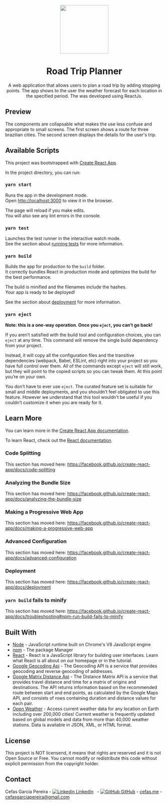 <p align="center">
<img align="center" src="https://i.pinimg.com/originals/ce/87/be/ce87bec6960894a07cff91a3a4a7615e.png" width="154">
<h1 align="center">Road Trip Planner</h1>
<p align="center">
A web application that allows users to plan a
road trip by adding stopping points. The app shows to the user the
weather forecast for each location in the specified period.
The was developed using ReactJs.
</p>

## Preview
The components are collapsable what makes the use less confuse and appropriate to small screens. The first screen shows a route for three brazilian cities.
[](./examples/example1.png)
The second screen displays the details for the user's trip.
[](./examples/example2.png)

## Available Scripts

This project was bootstrapped with [Create React App](https://github.com/facebook/create-react-app).

In the project directory, you can run:

### `yarn start`

Runs the app in the development mode.<br />
Open [http://localhost:3000](http://localhost:3000) to view it in the browser.

The page will reload if you make edits.<br />
You will also see any lint errors in the console.

### `yarn test`

Launches the test runner in the interactive watch mode.<br />
See the section about [running tests](https://facebook.github.io/create-react-app/docs/running-tests) for more information.

### `yarn build`

Builds the app for production to the `build` folder.<br />
It correctly bundles React in production mode and optimizes the build for the best performance.

The build is minified and the filenames include the hashes.<br />
Your app is ready to be deployed!

See the section about [deployment](https://facebook.github.io/create-react-app/docs/deployment) for more information.

### `yarn eject`

**Note: this is a one-way operation. Once you `eject`, you can’t go back!**

If you aren’t satisfied with the build tool and configuration choices, you can `eject` at any time. This command will remove the single build dependency from your project.

Instead, it will copy all the configuration files and the transitive dependencies (webpack, Babel, ESLint, etc) right into your project so you have full control over them. All of the commands except `eject` will still work, but they will point to the copied scripts so you can tweak them. At this point you’re on your own.

You don’t have to ever use `eject`. The curated feature set is suitable for small and middle deployments, and you shouldn’t feel obligated to use this feature. However we understand that this tool wouldn’t be useful if you couldn’t customize it when you are ready for it.

## Learn More

You can learn more in the [Create React App documentation](https://facebook.github.io/create-react-app/docs/getting-started).

To learn React, check out the [React documentation](https://reactjs.org/).

### Code Splitting

This section has moved here: https://facebook.github.io/create-react-app/docs/code-splitting

### Analyzing the Bundle Size

This section has moved here: https://facebook.github.io/create-react-app/docs/analyzing-the-bundle-size

### Making a Progressive Web App

This section has moved here: https://facebook.github.io/create-react-app/docs/making-a-progressive-web-app

### Advanced Configuration

This section has moved here: https://facebook.github.io/create-react-app/docs/advanced-configuration

### Deployment

This section has moved here: https://facebook.github.io/create-react-app/docs/deployment

### `yarn build` fails to minify

This section has moved here: https://facebook.github.io/create-react-app/docs/troubleshooting#npm-run-build-fails-to-minify

## Built With

* [Node](https://nodejs.org/en/) - JavaScript runtime built on Chrome's V8 JavaScript engine
* [npm](https://www.npmjs.com/get-npm) - The package Manager
* [React](https://reactjs.org/docs/getting-started.html) - React is a JavaScript library for building user interfaces. Learn what React is all about on our homepage or in the tutorial.
* [Google Geocoding Api](https://developers.google.com/maps/documentation/geocoding/start) - The Geocoding API is a service that provides geocoding and reverse geocoding of addresses.
* [Google Matrix Distance Api](https://developers.google.com/maps/documentation/distance-matrix/overview) - The Distance Matrix API is a service that provides travel distance and time for a matrix of origins and destinations. The API returns information based on the recommended route between start and end points, as calculated by the Google Maps API, and consists of rows containing duration and distance values for each pair.
* [Open Weather](https://openweathermap.org/current) - Access current weather data for any location on Earth including over 200,000 cities! Current weather is frequently updated based on global models and data from more than 40,000 weather stations. Data is available in JSON, XML, or HTML format.

<!-- LICENSE -->
## License

This project is NOT licensend, it means that rights are reserved and it is not Open Source or Free. You cannot modify or redistribute this code without explicit permission from the copyright holder.



<!-- CONTACT -->
## Contact

Cefas Garcia Pereira - [![Linkedin](https://i.stack.imgur.com/gVE0j.png) LinkedIn](https://www.linkedin.com/in/cefas-garcia-pereira-bbaaa080/) &nbsp; - [![GitHub](https://i.stack.imgur.com/tskMh.png) GitHub](https://github.com/cefasgarciapereira) - [cefas.me](https://cefas.me) - cefasgarciapereira@gmail.com 

